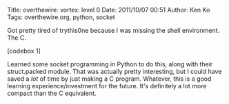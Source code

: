 Title: overthewire: vortex: level 0
Date: 2011/10/07 00:51
Author: Ken Ko
Tags: overthewire.org, python, socket

Got pretty tired of trythis0ne because I was missing the shell environment. The C. 

[codebox 1]

Learned some socket programming in Python to do this, along with their struct.packed module. That was actually pretty interesting, but I could have saved a <em>lot</em> of time by just making a C program. Whatever, this is a good learning experience/investment for the future. It's definitely a lot more compact than the C equivalent.
